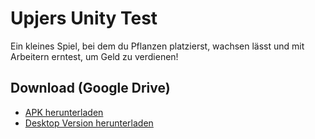 # Upjers Unity Test

Ein kleines Spiel, bei dem du Pflanzen platzierst, wachsen lässt und mit Arbeitern erntest, um Geld zu verdienen!

## Download (Google Drive)
- [APK herunterladen](https://drive.google.com/file/d/1Qod_69r8UpAfJ-u23JFNpvMOZ6Rm9cTH/view?usp=sharing)
- [Desktop Version herunterladen](https://drive.google.com/file/d/1vKWZSbRC6cXU6X78Ucu0OGjB-8P6tso9/view?usp=sharing)
 
